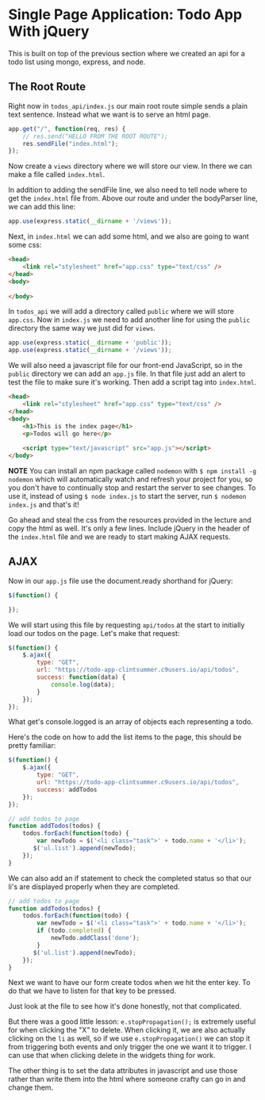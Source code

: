 # Single Page Application: Todo App With jQuery

This is built on top of the previous section where we created an api for a todo list using mongo, express, and node.

## The Root Route

Right now in `todos_api/index.js` our main root route simple sends a plain text sentence. Instead what we want is to serve an html page.

``` javascript
app.get("/", function(req, res) {
    // res.send("HELLO FROM THE ROOT ROUTE");
    res.sendFile("index.html");
});
```

Now create a `views` directory where we will store our view. In there we can make a file called `index.html`.

In addition to adding the sendFile line, we also need to tell node where to get the `index.html` file from. Above our route and under the bodyParser line, we can add this line:

``` javascript
app.use(express.static(__dirname + '/views'));
```

Next, in `index.html` we can add some html, and we also are going to want some css:

``` html
<head>
    <link rel="stylesheet" href="app.css" type="text/css" />
</head>
<body>
    
</body>
```

In `todos_api` we will add a directory called `public` where we will store `app.css`. Now in `index.js` we need to add another line for using the `public` directory the same way we just did for `views`.

``` javascript
app.use(express.static(__dirname + 'public'));
app.use(express.static(__dirname + '/views'));
```

We will also need a javascript file for our front-end JavaScript, so in the `public` directory we can add an `app.js` file. In that file just add an alert to test the file to make sure it's working. Then add a script tag into `index.html`.

``` html
<head>
    <link rel="stylesheet" href="app.css" type="text/css" />
</head>
<body>
    <h1>This is the index page</h1>
    <p>Todos will go here</p>
    
    <script type="text/javascript" src="app.js"></script>
</body>
```

**NOTE** You can install an npm package called `nodemon` with `$ npm install -g nodemon` which will automatically watch and refresh your project for you, so you don't have to continually stop and restart the server to see changes. To use it, instead of using `$ node index.js` to start the server, run `$ nodemon index.js` and that's it!

Go ahead and steal the css from the resources provided in the lecture and copy the html as well. It's only a few lines. Include jQuery in the header of the `index.html` file and we are ready to start making AJAX requests.

## AJAX

Now in our `app.js` file use the document.ready shorthand for jQuery:

``` javascript
$(function() {

});
```

We will start using this file by requesting `api/todos` at the start to initially load our todos on the page. Let's make that request:

``` javascript
$(function() {
    $.ajax({
        type: "GET",
        url: "https://todo-app-clintsummer.c9users.io/api/todos",
        success: function(data) {
            console.log(data);
        }
    });
});
```

What get's console.logged is an array of objects each representing a todo.

Here's the code on how to add the list items to the page, this should be pretty familiar:

``` javascript
$(function() {
    $.ajax({
        type: "GET",
        url: "https://todo-app-clintsummer.c9users.io/api/todos",
        success: addTodos
    });
});

// add todos to page
function addTodos(todos) {
    todos.forEach(function(todo) {
        var newTodo = $('<li class="task">' + todo.name + '</li>');
       $('ul.list').append(newTodo);
    });
}
```

We can also add an if statement to check the completed status so that our li's are displayed properly when they are completed.

``` javascript
// add todos to page
function addTodos(todos) {
    todos.forEach(function(todo) {
        var newTodo = $('<li class="task">' + todo.name + '</li>');
        if (todo.completed) {
            newTodo.addClass('done');
        }
       $('ul.list').append(newTodo);
    });
}
```

Next we want to have our form create todos when we hit the enter key. To do that we have to listen for that key to be pressed.

Just look at the file to see how it's done honestly, not that complicated.

But there was a good little lesson: `e.stopPropagation();` is extremely useful for when clicking the "X" to delete. When clicking it, we are also actually clicking on the `li` as well, so if we use `e.stopPropagation()` we can stop it from triggering both events and only trigger the one we want it to trigger. I can use that when clicking delete in the widgets thing for work.

The other thing is to set the data attributes in javascript and use those rather than write them into the html where someone crafty can go in and change them.